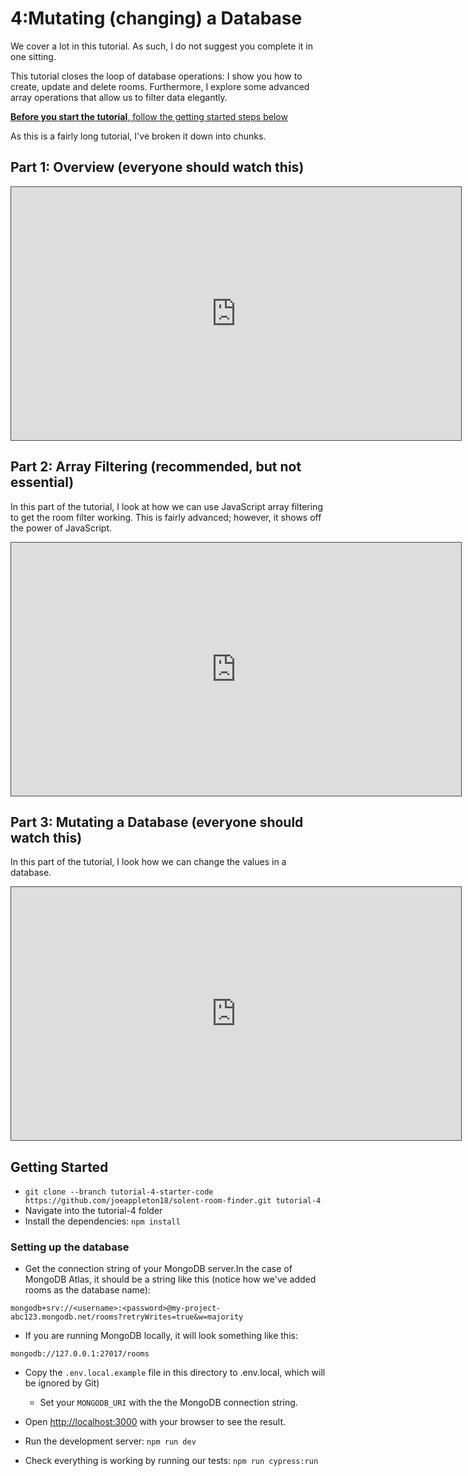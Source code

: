 # 4:Mutating (changing) a Database

We cover a lot in this tutorial. As such, I do not suggest you complete it in one sitting. 

This tutorial closes the loop of database operations: I show you how to create, update and delete rooms. Furthermore,  I  explore some advanced array operations that allow us to filter data elegantly. 

[**Before you start the tutorial**, follow the getting started steps below](#getting-started)

As this is a fairly long tutorial, I've broken it down into chunks. 

## Part 1: Overview (everyone should watch this)

<iframe src="https://solent.cloud.panopto.eu/Panopto/Pages/Embed.aspx?id=3849d01e-a7be-4916-a3ed-af3f009fc88d&autoplay=false&offerviewer=true&showtitle=true&showbrand=true&captions=true&interactivity=all" height="405" width="720" style="border: 1px solid #464646;" allowfullscreen allow="autoplay"></iframe>


## Part 2: Array Filtering (recommended, but not essential)

In this part of the tutorial, I look at how we can use JavaScript array filtering to get the room filter working. This is fairly advanced; however, it shows off the power of JavaScript.

<iframe src="https://solent.cloud.panopto.eu/Panopto/Pages/Embed.aspx?id=ca67167c-9c44-4696-ae38-af3f009fc8cd&autoplay=false&offerviewer=true&showtitle=true&showbrand=true&captions=true&interactivity=all" height="405" width="720" style="border: 1px solid #464646;" allowfullscreen allow="autoplay"></iframe>


## Part 3: Mutating a Database (everyone should watch this)

In this part of the tutorial, I look how we can change the values in a database. 

<iframe src="https://solent.cloud.panopto.eu/Panopto/Pages/Embed.aspx?id=20475ad2-afe3-4589-a732-af3f009fc910&autoplay=false&offerviewer=true&showtitle=true&showbrand=true&captions=true&interactivity=all" height="405" width="720" style="border: 1px solid #464646;" allowfullscreen allow="autoplay"></iframe>

## Getting Started 

- `git clone --branch tutorial-4-starter-code https://github.com/joeappleton18/solent-room-finder.git tutorial-4`
- Navigate into the tutorial-4 folder
- Install the dependencies: `npm install`

### Setting up the database

- Get the connection string of your MongoDB server.In the case of MongoDB Atlas, it should be a string like this (notice how we've added rooms as the database name):

`mongodb+srv://<username>:<password>@my-project-abc123.mongodb.net/rooms?retryWrites=true&w=majority`

- If you are running MongoDB locally, it will look something like this:

`mongodb://127.0.0.1:27017/rooms`

- Copy the `.env.local.example` file in this directory to .env.local, which will be ignored by Git)

  - Set your `MONGODB_URI` with the the MongoDB connection string.

- Open [http://localhost:3000](http://localhost:3000) with your browser to see the result.

- Run the development server: `npm run dev`

- Check everything is working by running our tests: `npm run cypress:run`